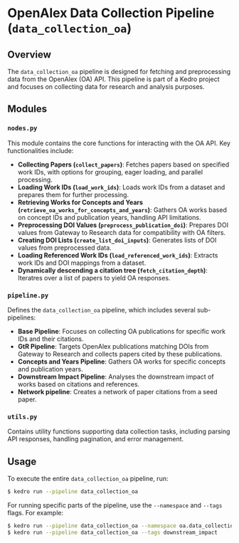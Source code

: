 # OpenAlex Data Collection Pipeline (`data_collection_oa`)

## Overview
The `data_collection_oa` pipeline is designed for fetching and preprocessing data from the OpenAlex (OA) API. This pipeline is part of a Kedro project and focuses on collecting data for research and analysis purposes.

## Modules
### `nodes.py`
This module contains the core functions for interacting with the OA API. Key functionalities include:
- **Collecting Papers (`collect_papers`)**: Fetches papers based on specified work IDs, with options for grouping, eager loading, and parallel processing.
- **Loading Work IDs (`load_work_ids`)**: Loads work IDs from a dataset and prepares them for further processing.
- **Retrieving Works for Concepts and Years (`retrieve_oa_works_for_concepts_and_years`)**: Gathers OA works based on concept IDs and publication years, handling API limitations.
- **Preprocessing DOI Values (`preprocess_publication_doi`)**: Prepares DOI values from Gateway to Research data for compatibility with OA filters.
- **Creating DOI Lists (`create_list_doi_inputs`)**: Generates lists of DOI values from preprocessed data.
- **Loading Referenced Work IDs (`load_referenced_work_ids`)**: Extracts work IDs and DOI mappings from a dataset.
- **Dynamically descending a citation tree (`fetch_citation_depth`)**: Iteratres over a list of papers to yield OA responses.

### `pipeline.py`
Defines the `data_collection_oa` pipeline, which includes several sub-pipelines:
- **Base Pipeline**: Focuses on collecting OA publications for specific work IDs and their citations.
- **GtR Pipeline**: Targets OpenAlex publications matching DOIs from Gateway to Research and collects papers cited by these publications.
- **Concepts and Years Pipeline**: Gathers OA works for specific concepts and publication years.
- **Downstream Impact Pipeline**: Analyses the downstream impact of works based on citations and references.
- **Network pipeline**: Creates a network of paper citations from a seed paper.

### `utils.py`
Contains utility functions supporting data collection tasks, including parsing API responses, handling pagination, and error management.

## Usage
To execute the entire `data_collection_oa` pipeline, run:
```bash
$ kedro run --pipeline data_collection_oa
```

For running specific parts of the pipeline, use the `--namespace` and `--tags` flags. For example:
```bash
$ kedro run --pipeline data_collection_oa --namespace oa.data_collection.gtr
$ kedro run --pipeline data_collection_oa --tags downstream_impact
```
